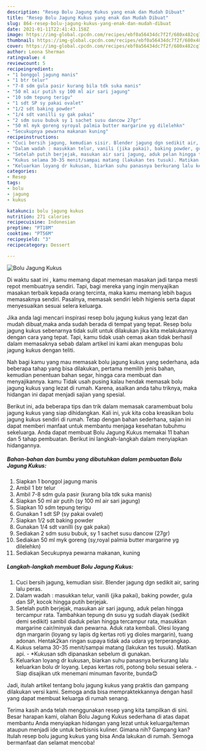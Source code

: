 ```yaml
---
description: "Resep Bolu Jagung Kukus yang enak dan Mudah Dibuat"
title: "Resep Bolu Jagung Kukus yang enak dan Mudah Dibuat"
slug: 864-resep-bolu-jagung-kukus-yang-enak-dan-mudah-dibuat
date: 2021-01-11T22:41:43.158Z
image: https://img-global.cpcdn.com/recipes/ebf0a56434dc7f2f/680x482cq70/bolu-jagung-kukus-foto-resep-utama.jpg
thumbnail: https://img-global.cpcdn.com/recipes/ebf0a56434dc7f2f/680x482cq70/bolu-jagung-kukus-foto-resep-utama.jpg
cover: https://img-global.cpcdn.com/recipes/ebf0a56434dc7f2f/680x482cq70/bolu-jagung-kukus-foto-resep-utama.jpg
author: Leona Sherman
ratingvalue: 4
reviewcount: 5
recipeingredient:
- "1 bonggol jagung manis"
- "1 btr telur"
- "7-8 sdm gula pasir kurang bila tdk suka manis"
- "50 ml air putih sy 100 ml air sari jagung"
- "10 sdm tepung terigu"
- "1 sdt SP sy pakai ovalet"
- "1/2 sdt baking powder"
- "1/4 sdt vanilli sy gak pakai"
- "2 sdm susu bubuk sy 1 sachet susu dancow 27gr"
- "50 ml myk goreng syroyal palmia butter margarine yg dilelehkn"
- "Secukupnya pewarna makanan kuning"
recipeinstructions:
- "Cuci bersih jagung, kemudian sisir. Blender jagung dgn sedikit air, saring lalu peras."
- "Dalam wadah : masukkan telur, vanili (jika pakai), baking powder, gula dan SP, kocok hingga putih berjejak."
- "Setelah putih berjejak, masukan air sari jagung, aduk pelan hingga tercampur rata. Tambahkan tepung dn susu yg sudah diayak (sedikit demi sedikit) sambil diaduk pelan hingga tercampur rata, masukkan margarine cair/minyak dan pewarna. Aduk rata kembali. Olesi loyang dgn margarin (loyang sy lapis dg kertas roti yg dioles margarin), tuang adonan. Hentak2kan ringan supaya tidak ada udara yg terperangkap."
- "Kukus selama 30-35 menit/sampai matang (lakukan tes tusuk). Matikan api. *Kukusan sdh dipanaskan sebelum di gunakan."
- "Keluarkan loyang dr kukusan, biarkan suhu panasnya berkurang lalu keluarkan bolu dr loyang. Lepas kertas roti, potong bolu sesuai selera. Siap disajikan utk menemani minuman favorite, bunda😊"
categories:
- Resep
tags:
- bolu
- jagung
- kukus

katakunci: bolu jagung kukus 
nutrition: 271 calories
recipecuisine: Indonesian
preptime: "PT18M"
cooktime: "PT56M"
recipeyield: "3"
recipecategory: Dessert

---
```



![Bolu Jagung Kukus](https://img-global.cpcdn.com/recipes/ebf0a56434dc7f2f/680x482cq70/bolu-jagung-kukus-foto-resep-utama.jpg)

Di waktu  saat ini , kamu memang dapat memesan masakan jadi tanpa mesti repot membuatnya sendiri. Tapi, bagi mereka yang ingin menyajikan masakan terbaik kepada orang tercinta, maka kamu memang lebih bagus memasaknya sendiri. Pasalnya, memasak sendiri lebih higienis serta dapat menyesuaikan sesuai selera keluarga.

Jika anda lagi mencari inspirasi resep bolu jagung kukus yang lezat dan mudah dibuat,maka anda sudah berada di tempat yang tepat. Resep bolu jagung kukus  sebenarnya tidak sulit untuk dilakukan jika kita melakukannya dengan cara yang tepat. Tapi, kamu tidak usah cemas akan tidak berhasil dalam memasaknya 
sebab dalam artikel ini kami akan mengupas bolu jagung kukus dengan teliti.  



Nah bagi kamu yang mau memasak bolu jagung kukus yang sederhana, ada beberapa tahap yang bisa dilakukan, pertama memilih jenis bahan, kemudian penentuan bahan segar, hingga cara membuat dan menyajikannya. kamu Tidak usah pusing kalau hendak memasak bolu jagung kukus yang lezat di rumah. Karena, asalkan anda  tahu triknya, maka hidangan ini dapat menjadi sajian yang spesial.

Berikut ini, ada beberapa tips dan trik dalam memasak caramembuat bolu jagung kukus yang siap dihidangkan. Kali ini, yuk kita coba kreasikan bolu jagung kukus sendiri di rumah. Tetap dengan bahan sederhana, sajian ini dapat memberi manfaat untuk membantu menjaga kesehatan tubuhmu sekeluarga. Anda dapat membuat Bolu Jagung Kukus memakai 11 bahan dan 5 tahap pembuatan. Berikut ini langkah-langkah dalam menyiapkan hidangannya.

<!--inarticleads1-->

##### Bahan-bahan dan bumbu yang dibutuhkan dalam pembuatan Bolu Jagung Kukus:

1. Siapkan 1 bonggol jagung manis
1. Ambil 1 btr telur
1. Ambil 7-8 sdm gula pasir (kurang bila tdk suka manis)
1. Siapkan 50 ml air putih (sy 100 ml air sari jagung)
1. Siapkan 10 sdm tepung terigu
1. Gunakan 1 sdt SP (sy pakai ovalet)
1. Siapkan 1/2 sdt baking powder
1. Gunakan 1/4 sdt vanilli (sy gak pakai)
1. Sediakan 2 sdm susu bubuk, sy 1 sachet susu dancow (27gr)
1. Sediakan 50 ml myk goreng (sy,royal palmia butter margarine yg dilelehkn)
1. Sediakan Secukupnya pewarna makanan, kuning




<!--inarticleads2-->

##### Langkah-langkah membuat Bolu Jagung Kukus:

1. Cuci bersih jagung, kemudian sisir. Blender jagung dgn sedikit air, saring lalu peras.
1. Dalam wadah : masukkan telur, vanili (jika pakai), baking powder, gula dan SP, kocok hingga putih berjejak.
1. Setelah putih berjejak, masukan air sari jagung, aduk pelan hingga tercampur rata. Tambahkan tepung dn susu yg sudah diayak (sedikit demi sedikit) sambil diaduk pelan hingga tercampur rata, masukkan margarine cair/minyak dan pewarna. Aduk rata kembali. Olesi loyang dgn margarin (loyang sy lapis dg kertas roti yg dioles margarin), tuang adonan. Hentak2kan ringan supaya tidak ada udara yg terperangkap.
1. Kukus selama 30-35 menit/sampai matang (lakukan tes tusuk). Matikan api. - *Kukusan sdh dipanaskan sebelum di gunakan.
1. Keluarkan loyang dr kukusan, biarkan suhu panasnya berkurang lalu keluarkan bolu dr loyang. Lepas kertas roti, potong bolu sesuai selera. - Siap disajikan utk menemani minuman favorite, bunda😊




Jadi, itulah artikel tentang  bolu jagung kukus  yang praktis dan gampang dilakukan versi kami. Semoga anda bisa mempraktekkannya dengan hasil yang dapat membuat keluarga di rumah senang. 

Terima kasih anda telah menggunakan resep yang kita tampilkan di sini. Besar harapan kami, olahan  Bolu Jagung Kukus sederhana di atas dapat membantu Anda menyiapkan hidangan yang lezat untuk keluarga/teman ataupun menjadi ide untuk berbisnis kuliner. Gimana nih? Gampang kan? Itulah resep bolu jagung kukus yang bisa Anda lakukan di rumah. Semoga bermanfaat dan selamat mencoba!

